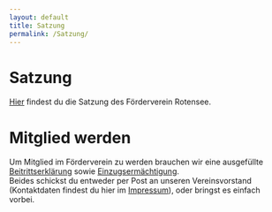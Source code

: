 ```yaml
---
layout: default
title: Satzung
permalink: /Satzung/
---
```


# Satzung
[Hier](/files/Vereinssatzung_FDR.pdf) findest du die Satzung des Förderverein Rotensee.

# Mitglied werden
Um Mitglied im Förderverein zu werden brauchen wir eine ausgefüllte [Beitrittserklärung](/files/Beitrittserklaerung.pdf) sowie [Einzugsermächtigung](/files/Einzugsermaechtigung.pdf).  
Beides schickst du entweder per Post an unseren Vereinsvorstand (Kontaktdaten findest du hier im [Impressum](/Impressum)), oder bringst es einfach vorbei.

